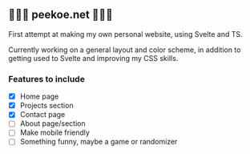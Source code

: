 ## 🐒🍌🐒 peekoe.net 🐒🍌🐒
 First attempt at making my own personal website, using Svelte and TS.

 Currently working on a general layout and color scheme, in addition to getting used to Svelte and improving my CSS skills.

### Features to include
 - [X] Home page
 - [X] Projects section
 - [X] Contact page
 - [ ] About page/section
 - [ ] Make mobile friendly
 - [ ] Something funny, maybe a game or randomizer
